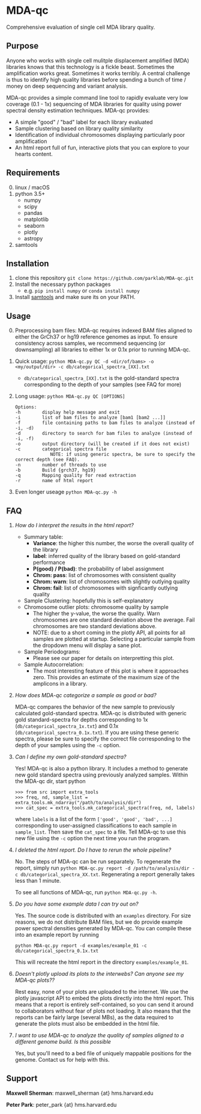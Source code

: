 # MDA-qc
Comprehensive evaluation of single cell MDA library quality.

## Purpose
Anyone who works with single cell mulitple displacement amplified (MDA) libraries knows that this technology is a fickle beast. Sometimes the amplification works great. Sometimes it works terribly. A central challenge is thus to identify high quality libraries before spending a bunch of time / money on deep sequencing and variant analysis.

MDA-qc provides a simple command line tool to rapidly evaluate very low coverage (0.1 - 1x) sequencing of MDA libraries for quality using power spectral density estimation techniques. MDA-qc provides:
+ A simple "good" / "bad" label for each library evaluated
+ Sample clustering based on library quality similarity
+ Identification of individual chromosomes displaying particularly poor amplification
+ An html report full of fun, interactive plots that you can explore to your hearts content.

## Requirements
0. linux / macOS
1. python 3.5+
    + numpy
    + scipy
    + pandas
    + matplotlib
    + seaborn
    + plotly
    + astropy
2. samtools

## Installation
1. clone this repository `git clone https://github.com/parklab/MDA-qc.git`
2. Install the necessary python packages
    + e.g. `pip install numpy` or `conda install numpy`
3. Install [samtools](http://www.htslib.org/download/) and make sure its on your PATH.

## Usage
0. Preprocessing bam files: MDA-qc requires indexed BAM files aligned to either the GrCh37 or hg19 reference genomes as input. To ensure consistency across samples, we recommend sequencing (or downsampling) all libraries to either 1x or 0.1x prior to running MDA-qc.

1. Quick usage: `python MDA-qc.py QC -d <dir/of/bams> -o <my/output/dir> -c db/categorical_spectra_[XX].txt`
   * `db/categorical_spectra_[XX].txt` is the gold-standard spectra corresponding to the depth of your samples (see FAQ for more)

2. Long usage: `python MDA-qc.py QC [OPTIONS]`

   ```
   Options:
   -h        display help message and exit
   -i        list of bam files to analyze [bam1 [bam2 ...]]
   -f        file containing paths to bam files to analyze (instead of -i, -d)
   -d        directory to search for bam files to analyze (instead of -i, -f)
   -o        output directory (will be created if it does not exist)
   -c        categorical spectra file
                NOTE: if using generic spectra, be sure to specify the correct depth (see FAQ).
   -n        number of threads to use
   -b        Build {grch37, hg19}
   -q        Mapping quality for read extraction
   -r        name of html report
   ```

3. Even longer useage `python MDA-qc.py -h`

## FAQ
1. *How do I interpret the results in the html report?*
   * Summary table:
      + __Variance__: the higher this number, the worse the overall quality of the library
      + __label__: inferred quality of the library based on gold-standard performance
      + __P(good) / P(bad)__: the probability of label assignment
      + __Chrom: pass__: list of chromosomes with consistent quality
      + __Chrom: warn__: list of chromosomes with slightly outlying quality
      + __Chrom: fail__: list of chromosomes with signficantly outlying quality
   * Sample Clustering: hopefully this is self-explanatory
   * Chromosome outlier plots: chromosome quality by sample
      + The higher the y-value, the worse the quality. Warn chromosomes are one standard deviation above the average. Fail chromosomes are two standard deviations above.
      + NOTE: due to a short coming in the plotly API, all points for all samples are plotted at startup. Selecting a particular sample from the dropdown menu will display a sane plot.
   * Sample Periodograms:
      + Please see our paper for details on interpretting this plot.
   * Sample Autocorrelation:
      + The most interesting feature of this plot is where it approaches zero. This provides an estimate of the maximum size of the amplicons in a library. 

2. *How does MDA-qc categorize a sample as good or bad?*

   MDA-qc compares the behavior of the new sample to previously calculated gold-standard spectra. MDA-qc is distributed with generic gold standard-spectra for depths corresponding to 1x (`db/categorical_spectra_1x.txt`) and 0.1x (`db/categorical_spectra_0.1x.txt`). If you are using these generic spectra, please be sure to specify the correct file corresponding to the depth of your samples using the `-c` option.

3. *Can I define my own gold-standard spectra?*

   Yes! MDA-qc is also a python library. It includes a method to generate new gold standard spectra using previously analyzed samples. Within the MDA-qc dir, start python
   ```
   >>> from src import extra_tools
   >>> freq, nd, sample_list = extra_tools.mk_ndarray("/path/to/analysis/dir")
   >>> cat_spec = extra_tools.mk_categorical_spectra(freq, nd, labels)
   ```
   where `labels` is a list of the form `['good', 'good', 'bad', ...]` corresponding to user-assigned classifications to each sample in `sample_list`. Then save the `cat_spec` to a file. Tell MDA-qc to use this new file using the `-c` option the next time you run the program.

4. *I deleted the html report. Do I have to rerun the whole pipeline?*

   No. The steps of MDA-qc can be run separately. To regenerate the report, simply run `python MDA-qc.py report -d /path/to/analysis/dir -c db/categorical_spectra_XX.txt`. Regenerating a report generally takes less than 1 minute.

   To see all functions of MDA-qc, run `python MDA-qc.py -h`.

5. *Do you have some example data I can try out on?*

   Yes. The source code is distributed with an `examples` directory. For size reasons, we do not distribute BAM files, but we do provide example power spectral densities generated by MDA-qc. You can compile these into an example report by running
   ```
   python MDA-qc.py report -d examples/example_01 -c db/categorical_spectra_0.1x.txt
   ```
   This will recreate the html report in the directory `examples/example_01`.

6. *Doesn't plotly upload its plots to the interwebs? Can anyone see my MDA-qc plots??*

   Rest easy, none of your plots are uploaded to the internet. We use the plotly javascript API to embed the plots directly into the html report. This means that a report is entirely self-contained, so you can send it around to collaborators without fear of plots not loading. It also means that the reports can be fairly large (several MBs), as the data required to generate the plots must also be embedded in the html file.

7. *I want to use MDA-qc to analyze the quality of samples aligned to a different genome build. Is this possible*

   Yes, but you'll need to a bed file of uniquely mappable positions for the genome. Contact us for help with this.

## Support
__Maxwell Sherman__: maxwell\_sherman {at} hms.harvard.edu

__Peter Park__: peter\_park {at} hms.harvard.edu
